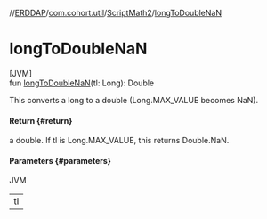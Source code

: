 //[ERDDAP](../../../index.md)/[com.cohort.util](../index.md)/[ScriptMath2](index.md)/[longToDoubleNaN](long-to-double-na-n.md)

# longToDoubleNaN

[JVM]\
fun [longToDoubleNaN](long-to-double-na-n.md)(tl: Long): Double

This converts a long to a double (Long.MAX_VALUE becomes NaN).

#### Return {#return}

a double. If tl is Long.MAX_VALUE, this returns Double.NaN.

#### Parameters {#parameters}

JVM

| |
|---|
| tl |